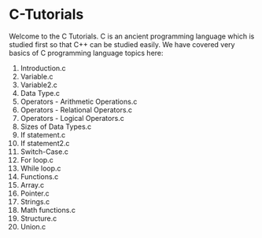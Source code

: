 # C-Tutorials
Welcome to the C Tutorials. C is an ancient programming language which is studied first so that C++ can be studied easily. We have covered very basics of C programming language topics here:
1. Introduction.c
2. Variable.c
3. Variable2.c
4. Data Type.c
5. Operators - Arithmetic Operations.c
6. Operators - Relational Operators.c
7. Operators - Logical Operators.c
8. Sizes of Data Types.c
9. If statement.c
10. If statement2.c
11. Switch-Case.c
12. For loop.c
13. While loop.c
14. Functions.c
15. Array.c
16. Pointer.c
17. Strings.c
18. Math functions.c
19. Structure.c
20. Union.c
